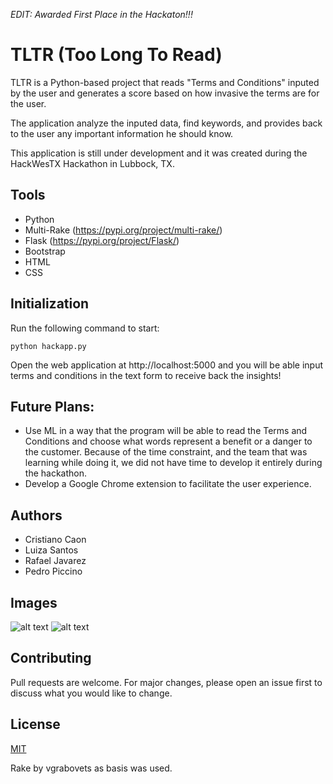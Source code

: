 *EDIT: Awarded First Place in the Hackaton!!!*

# TLTR (Too Long To Read)
TLTR is a Python-based project that reads "Terms and Conditions" inputed by the user and generates a score based on how invasive the terms are for the user. 

The application analyze the inputed data, find keywords, and provides back to the user any important information he should know.

This application is still under development and it was created during the HackWesTX Hackathon in Lubbock, TX. 

## Tools

- Python
- Multi-Rake (https://pypi.org/project/multi-rake/)
- Flask (https://pypi.org/project/Flask/)
- Bootstrap
- HTML
- CSS

## Initialization

Run the following command to start:

```
python hackapp.py
```

Open the web application at http://localhost:5000 and you will be able input terms and conditions in the text form to receive back the insights!

## Future Plans:

- Use ML in a way that the program will be able to read the Terms and Conditions and choose what words represent a benefit or a danger to the customer. Because of the time constraint, and the team that was learning while doing it, we did not have time to develop it entirely during the hackathon. 
- Develop a Google Chrome extension to facilitate the user experience. 

## Authors
<ul>
  <li>Cristiano Caon</li>
  <li>Luiza Santos</li>
  <li>Rafael Javarez</li>
  <li>Pedro Piccino</li>
</ul>

## Images

![alt text](https://github.com/cristianocaon/Too-Long-To-Read-TLTR--HackWestTX/blob/master/images/Capture.JPG)
![alt text](https://github.com/cristianocaon/Too-Long-To-Read-TLTR--HackWestTX/blob/master/images/Capture2.JPG)

## Contributing
Pull requests are welcome. For major changes, please open an issue first to discuss what you would like to change.

## License
[MIT](https://choosealicense.com/licenses/mit/)

Rake by vgrabovets as basis was used.
